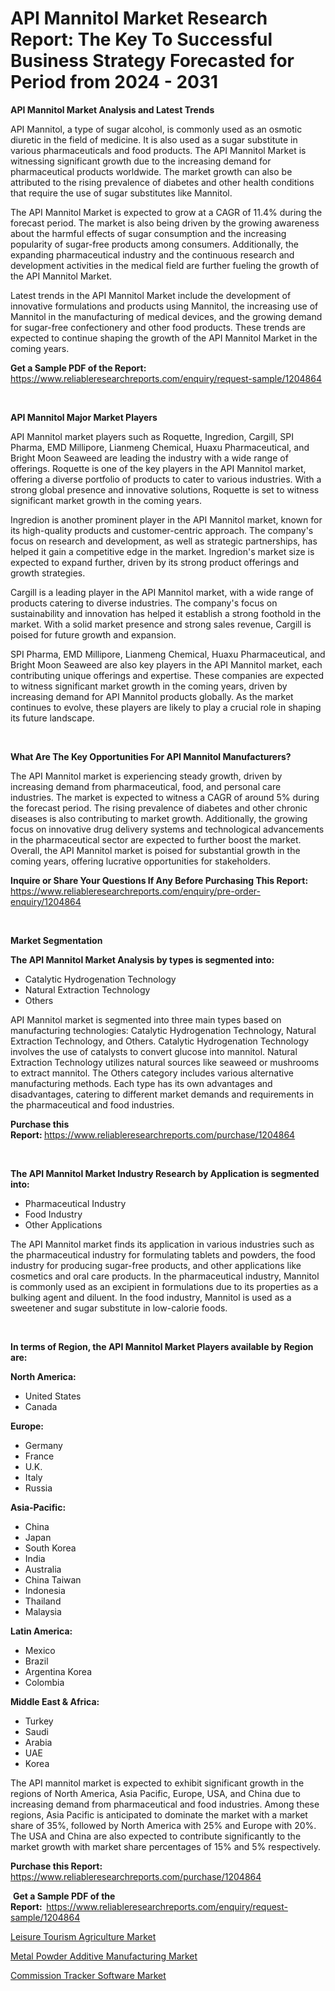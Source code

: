 <p><h1>API Mannitol Market Research Report: The Key To Successful Business Strategy Forecasted for Period from 2024 - 2031</h1></p><p><strong>API Mannitol Market Analysis and Latest Trends</strong></p>
<p><p>API Mannitol, a type of sugar alcohol, is commonly used as an osmotic diuretic in the field of medicine. It is also used as a sugar substitute in various pharmaceuticals and food products. The API Mannitol Market is witnessing significant growth due to the increasing demand for pharmaceutical products worldwide. The market growth can also be attributed to the rising prevalence of diabetes and other health conditions that require the use of sugar substitutes like Mannitol.</p><p>The API Mannitol Market is expected to grow at a CAGR of 11.4% during the forecast period. The market is also being driven by the growing awareness about the harmful effects of sugar consumption and the increasing popularity of sugar-free products among consumers. Additionally, the expanding pharmaceutical industry and the continuous research and development activities in the medical field are further fueling the growth of the API Mannitol Market.</p><p>Latest trends in the API Mannitol Market include the development of innovative formulations and products using Mannitol, the increasing use of Mannitol in the manufacturing of medical devices, and the growing demand for sugar-free confectionery and other food products. These trends are expected to continue shaping the growth of the API Mannitol Market in the coming years.</p></p>
<p><strong>Get a Sample PDF of the Report:&nbsp;</strong> <a href="https://www.reliableresearchreports.com/enquiry/request-sample/1204864">https://www.reliableresearchreports.com/enquiry/request-sample/1204864</a></p>
<p>&nbsp;</p>
<p><strong>API Mannitol Major Market Players</strong></p>
<p><p>API Mannitol market players such as Roquette, Ingredion, Cargill, SPI Pharma, EMD Millipore, Lianmeng Chemical, Huaxu Pharmaceutical, and Bright Moon Seaweed are leading the industry with a wide range of offerings. Roquette is one of the key players in the API Mannitol market, offering a diverse portfolio of products to cater to various industries. With a strong global presence and innovative solutions, Roquette is set to witness significant market growth in the coming years.</p><p>Ingredion is another prominent player in the API Mannitol market, known for its high-quality products and customer-centric approach. The company's focus on research and development, as well as strategic partnerships, has helped it gain a competitive edge in the market. Ingredion's market size is expected to expand further, driven by its strong product offerings and growth strategies.</p><p>Cargill is a leading player in the API Mannitol market, with a wide range of products catering to diverse industries. The company's focus on sustainability and innovation has helped it establish a strong foothold in the market. With a solid market presence and strong sales revenue, Cargill is poised for future growth and expansion.</p><p>SPI Pharma, EMD Millipore, Lianmeng Chemical, Huaxu Pharmaceutical, and Bright Moon Seaweed are also key players in the API Mannitol market, each contributing unique offerings and expertise. These companies are expected to witness significant market growth in the coming years, driven by increasing demand for API Mannitol products globally. As the market continues to evolve, these players are likely to play a crucial role in shaping its future landscape.</p></p>
<p>&nbsp;</p>
<p><strong>What Are The Key Opportunities For API Mannitol Manufacturers?</strong></p>
<p><p>The API Mannitol market is experiencing steady growth, driven by increasing demand from pharmaceutical, food, and personal care industries. The market is expected to witness a CAGR of around 5% during the forecast period. The rising prevalence of diabetes and other chronic diseases is also contributing to market growth. Additionally, the growing focus on innovative drug delivery systems and technological advancements in the pharmaceutical sector are expected to further boost the market. Overall, the API Mannitol market is poised for substantial growth in the coming years, offering lucrative opportunities for stakeholders.</p></p>
<p><strong>Inquire or Share Your Questions If Any Before Purchasing This Report:</strong> <a href="https://www.reliableresearchreports.com/enquiry/pre-order-enquiry/1204864">https://www.reliableresearchreports.com/enquiry/pre-order-enquiry/1204864</a></p>
<p>&nbsp;</p>
<p><strong>Market Segmentation</strong></p>
<p><strong>The API Mannitol Market Analysis by types is segmented into:</strong></p>
<p><ul><li>Catalytic Hydrogenation Technology</li><li>Natural Extraction Technology</li><li>Others</li></ul></p>
<p><p>API Mannitol market is segmented into three main types based on manufacturing technologies: Catalytic Hydrogenation Technology, Natural Extraction Technology, and Others. Catalytic Hydrogenation Technology involves the use of catalysts to convert glucose into mannitol. Natural Extraction Technology utilizes natural sources like seaweed or mushrooms to extract mannitol. The Others category includes various alternative manufacturing methods. Each type has its own advantages and disadvantages, catering to different market demands and requirements in the pharmaceutical and food industries.</p></p>
<p><strong>Purchase this Report:&nbsp;</strong><a href="https://www.reliableresearchreports.com/purchase/1204864">https://www.reliableresearchreports.com/purchase/1204864</a></p>
<p>&nbsp;</p>
<p><strong>The API Mannitol Market Industry Research by Application is segmented into:</strong></p>
<p><ul><li>Pharmaceutical Industry</li><li>Food Industry</li><li>Other Applications</li></ul></p>
<p><p>The API Mannitol market finds its application in various industries such as the pharmaceutical industry for formulating tablets and powders, the food industry for producing sugar-free products, and other applications like cosmetics and oral care products. In the pharmaceutical industry, Mannitol is commonly used as an excipient in formulations due to its properties as a bulking agent and diluent. In the food industry, Mannitol is used as a sweetener and sugar substitute in low-calorie foods.</p></p>
<p>&nbsp;</p>
<p><strong>In terms of Region, the API Mannitol Market Players available by Region are:</strong></p>
<p>
    <p> <strong> North America: </strong>
        <ul>
            <li>United States</li>
            <li>Canada</li>
        </ul>
        </p> 
    <p> <strong> Europe: </strong>
        <ul>
            <li>Germany</li>
            <li>France</li>
            <li>U.K.</li>
            <li>Italy</li>
            <li>Russia</li>
        </ul>
        </p> 
    <p> <strong> Asia-Pacific: </strong>
        <ul>
            <li>China</li>
            <li>Japan</li>
            <li>South Korea</li>
            <li>India</li>
            <li>Australia</li>
            <li>China Taiwan</li>
            <li>Indonesia</li>
            <li>Thailand</li>
            <li>Malaysia</li>
        </ul>
        </p> 
    <p> <strong> Latin America: </strong>
        <ul>
            <li>Mexico</li>
            <li>Brazil</li>
            <li>Argentina Korea</li>
            <li>Colombia</li>
        </ul>
        </p> 
    <p> <strong> Middle East & Africa: </strong>
        <ul>
            <li>Turkey</li>
            <li>Saudi</li>
            <li>Arabia</li>
            <li>UAE</li>
            <li>Korea</li>
        </ul>
    </p>
    </p>
<p><p>The API mannitol market is expected to exhibit significant growth in the regions of North America, Asia Pacific, Europe, USA, and China due to increasing demand from pharmaceutical and food industries. Among these regions, Asia Pacific is anticipated to dominate the market with a market share of 35%, followed by North America with 25% and Europe with 20%. The USA and China are also expected to contribute significantly to the market growth with market share percentages of 15% and 5% respectively.</p></p>
<p><strong>Purchase this Report: </strong><a href="https://www.reliableresearchreports.com/purchase/1204864">https://www.reliableresearchreports.com/purchase/1204864</a></p>
<p>&nbsp;<strong>Get a Sample PDF of the Report:&nbsp;&nbsp;</strong><a href="https://www.reliableresearchreports.com/enquiry/request-sample/1204864">https://www.reliableresearchreports.com/enquiry/request-sample/1204864</a></p>
<p><strong></strong></p>
<p><p><a href="https://issuu.com/reportprime-2/docs/leisure-tourism-agriculture-market-size-2030.pptx">Leisure Tourism Agriculture Market</a></p><p><a href="https://issuu.com/reportprime-2/docs/metal-powder-additive-manufacturing-market-size-20">Metal Powder Additive Manufacturing Market</a></p><p><a href="https://github.com/Sherrillcrooksxa8i18ucf2m/Market-Research-Report-List-1/blob/main/commission-tracker-software-market.md">Commission Tracker Software Market</a></p></p>